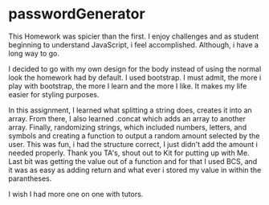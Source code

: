 # passwordGenerator

This Homework was spicier than the first. I enjoy challenges and as student beginning to understand JavaScript, i feel accomplished.
Although, i have a long way to go. 

I decided to go with my own design for the body instead of using the normal look the homework had by default. I used bootstrap. I must admit, the more i play with bootstrap, the more I learn and the more I like. It makes my life easier for styling purposes. 

In this assignment, I learned what splitting a string does, creates it into an array. From there, I also learned .concat which adds an array to another array. 
Finally, randomizing strings, which included numbers, letters, and symbols and creating a function to output a random amount selected by the user. 
This was fun, i had the structure correct, I just didn't add the amount i needed properly. Thank you TA's, shout out to Kit for putting up with Me. 
Last bit was getting the value out of a function and for that I used BCS, and it was as easy as adding return and what ever i stored my value in within the parantheses. 


I wish I had more one on one with tutors. 
